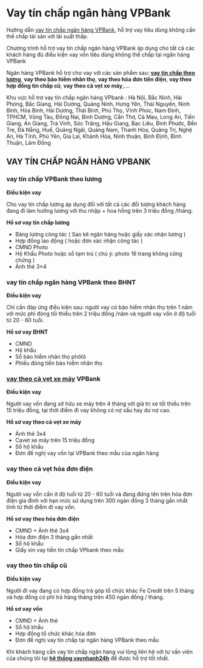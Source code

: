 # Vay tín chấp ngân hàng VPBank

Hướng dẫn <a href="https://github.com/vaynhanh24h/vay-tin-chap-vpbank">vay tín chấp ngân hàng VPBank</a>, hỗ trợ vay tiêu dùng không cần thế chấp tài sản với lãi suất thấp.

Chương trình hỗ trợ vay tín chấp ngân hàng VPBank áp dụng cho tất cả các khách hàng đủ điều kiện vay vốn tiêu dùng không thế chấp tại ngân hàng VPBank

Ngân hàng VPBank hỗ trợ cho vay với các sản phẩm sau: <b><a href="https://vaynhanh24h.net/vay-tien-theo-bang-luong.html">vay tín chấp theo lương</a></b>, <b>vay theo bảo hiểm nhân thọ</b>, <b>vay theo hóa đơn tiền điện</b>, <b>vay theo hợp đồng tín chấp cũ</b>, <b>vay theo cà vẹt xe máy</b>,....

Khu vực hỗ trợ vay tín chấp ngân hàng VPbank : Hà Nội, Bắc Ninh, Hải Phòng, Bắc Giang, Hải Dương, Quảng Ninh, Hưng Yên, Thái Nguyên, Ninh Bình, Hòa Bình, Hải Dương, Thái Bình, Phú Thọ, Vĩnh Phúc, Nam Định, TPHCM, Vũng Tàu, Đồng Nai, Bình Dương, Cần Thơ, Cà Mau, Long An, Tiền Giang, An Giang, Trà Vinh, Sóc Trăng, Hậu Giang, Bạc Liêu, Bình Phước, Bến Tre, Đà Nẵng, Huế, Quảng Ngãi, Quảng Nam, Thanh Hóa, Quảng Trị, Nghệ An, Hà Tĩnh, Phú Yên, Gia Lai, Khánh Hòa, Ninh thuận, Bình Định, Bình Thuận, Lâm Đồng

<h2>VAY TÍN CHẤP NGÂN HÀNG VPBANK</h2>

<h3>vay tín chấp VPBank theo lương</h3>

<b>Điều kiện vay</b>

Cho vay tín chấp lương áp dụng đối với tất cả các đối tượng khách hàng đang đi làm hưởng lương với thu nhập + hoa hồng trên 3 triệu đồng /tháng.

<b>Hồ sơ vay tín chấp lương</b>

- Bảng lương công tác ( Sao kê ngân hàng hoặc giấy xác nhận lương )
- Hợp đồng lao động ( hoặc đơn xác nhận công tác )
- CMND Photo
- Hộ Khẩu Photo hoặc sổ tạm trú ( chú ý: photo 16 trang không công chứng )
- Ảnh thẻ 3×4

<h3>vay tín chấp ngân hàng VPBank theo BHNT</h3>

<b>Điều kiện vay</b>

Chỉ cần đáp ứng điều kiện sau: người vay có bảo hiểm nhân thọ trên 1 năm với mức phí đóng tối thiểu trên 2 triệu đồng /năm và người vay vốn ở độ tuổi từ 20 - 60 tuổi.

<b>Hồ sơ vay BHNT</b>

- CMND
- Hộ khẩu
- Sổ bảo hiểm nhân thọ phôtô
- Phiếu đóng tiền bảo hiểm nhân thọ

<h3><a href="https://vaynhanh24h.net/ho-tro-vay-tien-theo-cavet-xe-may.html">vay theo cà vẹt xe máy</a> VPBank</h3>

<b>Điều kiện vay</b>

Người vay vốn đang sở hữu xe máy trên 4 tháng với giá trị xe tối thiểu trên 15 triệu đồng, tại thời điểm đi vay không có nợ xấu hay dư nợ cao.

<b>Hồ sơ vay theo cà vẹt xe máy</b>

- Ảnh thẻ 3x4
- Cavet xe máy trên 15 triệu đồng
- Sổ hộ khẩu
- Đơn đề nghị vay vốn tại VPBank theo mẫu của ngân hàng

<h3>vay theo cà vẹt hóa đơn điện</h3>

<b>Điều kiện vay</b>

Người vay vốn cần ở độ tuổi từ 20 - 60 tuổi và đang đứng tên trên hóa đơn điện gia đình với hạn mức sử dụng trên 300 ngàn đồng 3 tháng gần nhất tính từ thời điểm đi vay vốn.

<b>Hồ sơ vay theo hóa đơn điện</b>

- CMND + Ảnh thẻ 3x4
- Hóa đơn điện 3 tháng gần nhất
- Sổ hộ khẩu
- Giấy xin vay tiền tín chấp VPbank theo mẫu

<h3>vay theo tín chấp cũ</h3>

<b>Điều kiện vay</b>

Người đi vay đang có hợp đồng trả góp tổ chức khác Fe Credit trên 5 tháng và hợp đồng có phí trả hàng tháng trên 450 ngàn đồng / tháng.

<b>Hồ sơ vay vốn</b>

- CMND + Ảnh thẻ
- Sổ hộ khẩu
- Hợp đồng tổ chức khác hóa đơn
- Đơn đề nghị vay tín chấp tại ngân hàng VPBank theo mẫu

Khi khách hàng cần vay tín chấp ngân hàng vui lòng liên hệ với tư vấn viên của chúng tôi tại <b><a href="https://vaynhanh24h.net/">hệ thống vaynhanh24h</a></b> để được hỗ trợ tốt nhất.
